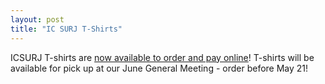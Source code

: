 ```yaml
---
layout: post
title: "IC SURJ T-Shirts"
---
```


ICSURJ T-shirts are [now available to order and pay online](https://www.customink.com/g/etu0-00az-8yk5)! T-shirts will be available for pick up at our June General Meeting - order before May 21!

